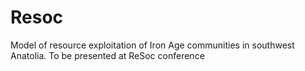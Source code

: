 # Resoc
Model of resource exploitation of Iron Age communities in southwest Anatolia. To be presented at ReSoc conference
